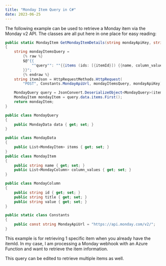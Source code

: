 ```yaml
---
title: "Monday Item Query in C#"
date: 2023-06-25
---
```


The following example can be used to retrieve a Monday item via the Monday v2 API. The classes are all put here in one place for easy reading:

```csharp
public static MondayItem GetMondayItemDetails(string mondayApiKey, string itemId)
{
    string mondayItemsQuery =
        {% raw %}
        $@"{{
            ""query"": ""{{items (ids: [{itemId}]) {{name, column_values {{ title, value}} }}}}""
        }}";
        {% endraw %}
    string itemJson = HttpRequestMethods.HttpRequest(
        "POST", Constants.MondayApiUrl, mondayItemsQuery, mondayApiKey);

    MondayQuery query = JsonConvert.DeserializeObject<MondayQuery>(itemJson);
    MondayItem mondayItem = query.data.items.First();
    return mondayItem;
}

public class MondayQuery
{
    public MondayData data { get; set; }
}

public class MondayData
{
    public List<MondayItem> items { get; set; }
}
public class MondayItem
{
    public string name { get; set; }
    public List<MondayColumn> column_values { get; set; }
}

public class MondayColumn
{
    public string id { get; set; }
    public string title { get; set; }
    public string value { get; set; }
}

public static class Constants
{
    public const string MondayApiUrl = "https://api.monday.com/v2/";
}

```

This example is for retrieving 1 specific item when you already have the itemId. In my case, I am processing a Monday webhook with an Azure Function and want to retrieve the item information.

This query can be edited to retrieve multiple items as well.
